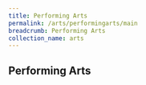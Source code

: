 ```yaml
---
title: Performing Arts
permalink: /arts/performingarts/main
breadcrumb: Performing Arts
collection_name: arts
---
```


## **Performing Arts**